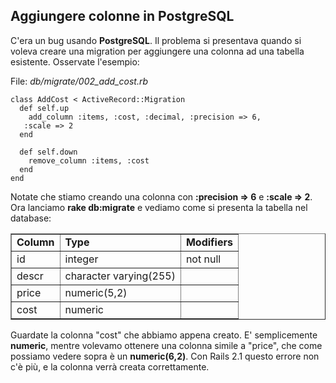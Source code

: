 ## Aggiungere colonne in PostgreSQL

C'era un bug usando **PostgreSQL**. Il problema si presentava quando si voleva creare una migration per aggiungere una colonna ad una tabella esistente. Osservate l'esempio:

File: *db/migrate/002\_add\_cost.rb*

	class AddCost < ActiveRecord::Migration
	  def self.up
	    add_column :items, :cost, :decimal, :precision => 6, 
	   :scale => 2
	  end

	  def self.down
	    remove_column :items, :cost
	  end
	end

Notate che stiamo creando una colonna con **:precision => 6** e **:scale => 2**. Ora lanciamo **rake db:migrate**  e vediamo come si presenta la tabella nel database:

<table border="1" cellspacing="0" cellpadding="5">
	<tr>
		<td><strong>Column</strong></td>
		<td><strong>Type</strong></td>
		<td><strong>Modifiers</strong></td>
	</tr>
	<tr>
		<td>id</td>
		<td>integer</td>
		<td>not null</td>
	</tr>
	<tr>
		<td>descr</td>
		<td>character varying(255)</td>
		<td></td>
	</tr>
	<tr>
		<td>price</td>
		<td>numeric(5,2)</td>
		<td></td>
	</tr>
	<tr>
		<td>cost</td>
		<td>numeric</td>
		<td></td>
	</tr>
</table>

Guardate la colonna "cost" che abbiamo appena creato. E' semplicemente **numeric**, mentre volevamo ottenere una colonna simile a "price", che come possiamo vedere sopra è un **numeric(6,2)**. Con Rails 2.1 questo errore non c'è più, e la colonna verrà creata correttamente.   
